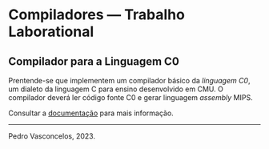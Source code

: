 
# Compiladores &mdash; Trabalho Laborational

## Compilador para a Linguagem C0 

Prentende-se que implementem um compilador básico da *linguagem C0*,
um dialeto da linguagem C para ensino desenvolvido em CMU.  O
compilador deverá ler código fonte C0 e gerar linguagem *assembly*
MIPS.

Consultar a [documentação](trabalho.pdf) para mais informação.

---

Pedro Vasconcelos, 2023.

